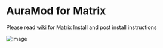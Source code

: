 
# AuraMod for Matrix

Please read [wiki](https://github.com/SerpentDrago/skin.auraflix/wiki) for Matrix Install  and post install instructions 

![image](https://user-images.githubusercontent.com/21133858/119548063-d2253d80-bd63-11eb-8db7-a1d6062788b2.png)
